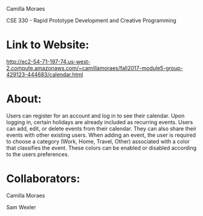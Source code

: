 Camilla Moraes

CSE 330 - Rapid Prototype Development and Creative Programming

# Link to Website: #
http://ec2-54-71-197-74.us-west-2.compute.amazonaws.com/~camillamoraes/fall2017-module5-group-429123-444683/calendar.html

# About: #
Users can register for an account and log in to see their calendar. Upon logging in, certain holidays are already included as recurring events. Users can add, edit, or delete events from their calendar. They can also share their events with other existing users. When adding an event, the user is required to choose a category (Work, Home, Travel, Other) associated with a color that classifies the event. These colors can be enabled or disabled according to the users preferences.  

# Collaborators: #
Camilla Moraes

Sam Wexler
